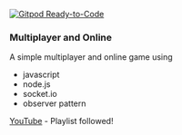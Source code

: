 [![Gitpod Ready-to-Code](https://img.shields.io/badge/Gitpod-Ready--to--Code-blue?logo=gitpod)](https://gitpod.io/#https://github.com/Cristian-Menguer/snake-multiplayer-online) 

### Multiplayer and Online

A simple multiplayer and online game using 

- javascript
- node.js
- socket.io
- observer pattern

[YouTube](https://www.youtube.com/playlist?list=PLMdYygf53DP5SVQQrkKCVWDS0TwYLVitL) - Playlist followed!